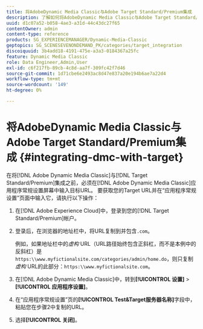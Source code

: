 ```yaml
---
title: 将AdobeDynamic Media Classic与Adobe Target Standard/Premium集成
description: 了解如何将AdobeDynamic Media Classic与Adobe Target Standard/Premium相集成。
uuid: d1c07a52-b058-4ae3-a31d-44c43dc27f65
contentOwner: admin
content-type: reference
products: SG_EXPERIENCEMANAGER/Dynamic-Media-Classic
geptopics: SG_SCENESEVENONDEMAND_PK/categories/target_integration
discoiquuid: 3b4add18-4191-475e-a3a3-0184367a25fc
feature: Dynamic Media Classic
role: Data Engineer,Admin,User
exl-id: c6f217fb-89cb-4c8d-aa7f-309fc42f7d46
source-git-commit: 1d71cbe6e2493ac8d47e837a20e194b6ae7a22d4
workflow-type: tm+mt
source-wordcount: '149'
ht-degree: 0%

---
```


# 将AdobeDynamic Media Classic与Adobe Target Standard/Premium集成 {#integrating-dmc-with-target}

在将[!DNL Adobe Dynamic Media Classic]与[!DNL Target Standard/Premium]集成之前，必须在[!DNL Adobe Dynamic Media Classic]应用程序常规设置屏幕中输入目标URL。 要获取您的Target URL并在“应用程序常规设置”页面中输入它，请执行以下操作：

1. 在[!DNL Adobe Experience Cloud]中，登录到您的[!DNL Target Standard/Premium]帐户。
1. 登录后，在浏览器的地址栏中，将URL复制到并包含`.com`。

   例如，如果地址栏中的&#x200B;*虚构* URL（URL路径始终包含正斜杠，而不是本例中的反斜杠）是`https:\\www.myfictionalsite.com/categories/admin/home.do`，则只复制&#x200B;*虚构* URL的此部分：`https:\\www.myfictionalsite.com`。

1. 在[!DNL Adobe Dynamic Media Classic]中，转到&#x200B;**[!UICONTROL 设置]** > **[!UICONTROL 应用程序设置]**。
1. 在“应用程序常规设置”页的&#x200B;**[!UICONTROL Test&amp;Target服务器名称]**&#x200B;字段中，粘贴您在步骤2中复制的URL。
1. 选择&#x200B;**[!UICONTROL 关闭]**。
